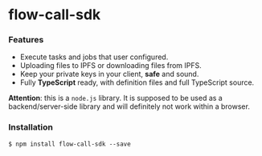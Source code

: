 # flow-call-sdk



### Features

- Execute tasks and jobs that user configured.
- Uploading files to IPFS or downloading files from IPFS.
- Keep your private keys in your client, **safe** and sound.
- Fully **TypeScript** ready, with definition files and full TypeScript source.

**Attention**: this is a `node.js` library. It is supposed to be used as a backend/server-side library and will definitely not work within a browser.

### Installation

```shell
$ npm install flow-call-sdk --save
```

